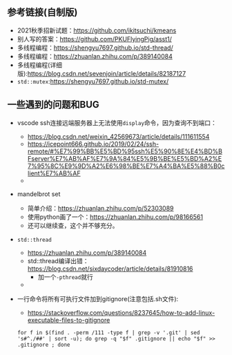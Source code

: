 ## 参考链接(自制版)
* 2021秋季招新试题：https://github.com/ikitsuchi/kmeans
* 别人写的答案：https://github.com/PKUFlyingPig/asst1/
* 多线程编程：https://shengyu7697.github.io/std-thread/
* 多线程编程：https://zhuanlan.zhihu.com/p/389140084
* 多线程编程(详细版):https://blog.csdn.net/sevenjoin/article/details/82187127
* `std::mutex`:https://shengyu7697.github.io/std-mutex/



## 一些遇到的问题和BUG

* vscode ssh连接远端服务器上无法使用`display`命令，因为查询不到端口：
  * https://blog.csdn.net/weixin_42569673/article/details/111611554
  * https://icepoint666.github.io/2019/02/24/ssh-remote/#%E7%99%BB%E5%BD%95ssh%E5%90%8E%E4%BD%BFserver%E7%AB%AF%E7%9A%84%E5%9B%BE%E5%BD%A2%E7%95%8C%E9%9D%A2%E6%98%BE%E7%A4%BA%E5%88%B0client%E7%AB%AF
  * 

* mandelbrot set
  * 简单介绍：https://zhuanlan.zhihu.com/p/52303089
  * 使用python画了一个：https://zhuanlan.zhihu.com/p/98166561
  * 还可以继续查，这个并不够充分。

* `std::thread`
  * https://zhuanlan.zhihu.com/p/389140084
  * std::thread编译出错：https://blog.csdn.net/sixdaycoder/article/details/81910816
    * 加一个`-pthread`就行
  * 

* 一行命令将所有可执行文件加到gitignore(注意包括.sh文件):
  * https://stackoverflow.com/questions/8237645/how-to-add-linux-executable-files-to-gitignore
  ```shell
  for f in $(find . -perm /111 -type f | grep -v '.git' | sed 's#^./##' | sort -u); do grep -q "$f" .gitignore || echo "$f" >> .gitignore ; done
  ```
